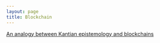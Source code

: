```yaml
---
layout: page
title: Blockchain
---
```


[An analogy between Kantian epistemology and blockchains](an-analogy-between-kant-and-blockchains)
